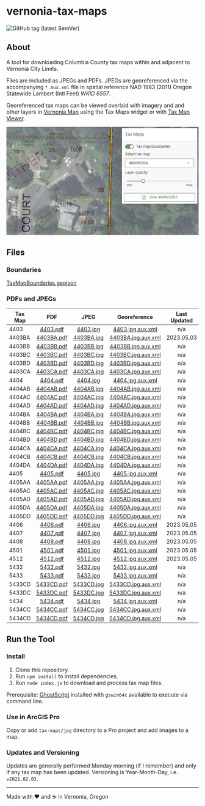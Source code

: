 # vernonia-tax-maps

![GitHub tag (latest SemVer)](https://img.shields.io/github/v/tag/CityOfVernonia/vernonia-tax-maps?color=success&style=flat-square)

## About

A tool for downloading Columbia County tax maps within and adjacent to Vernonia City Limits.

Files are included as JPEGs and PDFs. JPEGs are georeferenced via the accompanying `*.aux.xml` file in spatial reference NAD 1983 (2011) Oregon Statewide Lambert (Intl Feet) _WKID 6557_.

Georeferenced tax maps can be viewed overlaid with imagery and and other layers in [Vernonia Map](https://map.vernonia-or.gov/) using the Tax Maps widget or with [Tax Map Viewer](https://vernonia-tax-map-viewer.netlify.app/).

![Tax Maps widget](screenshot.jpg "Tax Maps widget")

## Files

### Boundaries

[TaxMapBoundaries.geojson](/TaxMapBoundaries.geojson)

### PDFs and JPEGs

| Tax Map | PDF | JPEG | Georeference | Last Updated |
| --- | :---: | :---: | :---: | :---: |
| 4403 | [4403.pdf](/tax-maps/pdf/4403.pdf) | [4403.jpg](/tax-maps/jpg/4403.jpg) | [4403.jpg.aux.xml](/tax-maps/jpg/4403.jpg.aux.xml) | n/a |
| 4403BA | [4403BA.pdf](/tax-maps/pdf/4403BA.pdf) | [4403BA.jpg](/tax-maps/jpg/4403BA.jpg) | [4403BA.jpg.aux.xml](/tax-maps/jpg/4403BA.jpg.aux.xml) | 2023.05.03 |
| 4403BB | [4403BB.pdf](/tax-maps/pdf/4403BB.pdf) | [4403BB.jpg](/tax-maps/jpg/4403BB.jpg) | [4403BB.jpg.aux.xml](/tax-maps/jpg/4403BB.jpg.aux.xml) | n/a |
| 4403BC | [4403BC.pdf](/tax-maps/pdf/4403BC.pdf) | [4403BC.jpg](/tax-maps/jpg/4403BC.jpg) | [4403BC.jpg.aux.xml](/tax-maps/jpg/4403BC.jpg.aux.xml) | n/a |
| 4403BD | [4403BD.pdf](/tax-maps/pdf/4403BD.pdf) | [4403BD.jpg](/tax-maps/jpg/4403BD.jpg) | [4403BD.jpg.aux.xml](/tax-maps/jpg/4403BD.jpg.aux.xml) | n/a |
| 4403CA | [4403CA.pdf](/tax-maps/pdf/4403CA.pdf) | [4403CA.jpg](/tax-maps/jpg/4403CA.jpg) | [4403CA.jpg.aux.xml](/tax-maps/jpg/4403CA.jpg.aux.xml) | n/a |
| 4404| [4404.pdf](/tax-maps/pdf/4404.pdf) | [4404.jpg](/tax-maps/jpg/4404.jpg) | [4404.jpg.aux.xml](/tax-maps/jpg/4404.jpg.aux.xml) | n/a |
| 4404AB | [4404AB.pdf](/tax-maps/pdf/4404AB.pdf) | [4404AB.jpg](/tax-maps/jpg/4404AB.jpg) | [4404AB.jpg.aux.xml](/tax-maps/jpg/4404AB.jpg.aux.xml) | n/a |
| 4404AC | [4404AC.pdf](/tax-maps/pdf/4404AC.pdf) | [4404AC.jpg](/tax-maps/jpg/4404AC.jpg) | [4404AC.jpg.aux.xml](/tax-maps/jpg/4404AC.jpg.aux.xml) | n/a |
| 4404AD | [4404AD.pdf](/tax-maps/pdf/4404AD.pdf) | [4404AD.jpg](/tax-maps/jpg/4404AD.jpg) | [4404AD.jpg.aux.xml](/tax-maps/jpg/4404AD.jpg.aux.xml) | n/a |
| 4404BA | [4404BA.pdf](/tax-maps/pdf/4404BA.pdf) | [4404BA.jpg](/tax-maps/jpg/4404BA.jpg) | [4404BA.jpg.aux.xml](/tax-maps/jpg/4404BA.jpg.aux.xml) | n/a |
| 4404BB | [4404BB.pdf](/tax-maps/pdf/4404BB.pdf) | [4404BB.jpg](/tax-maps/jpg/4404BB.jpg) | [4404BB.jpg.aux.xml](/tax-maps/jpg/4404BB.jpg.aux.xml) | n/a |
| 4404BC | [4404BC.pdf](/tax-maps/pdf/4404BC.pdf) | [4404BC.jpg](/tax-maps/jpg/4404BC.jpg) | [4404BC.jpg.aux.xml](/tax-maps/jpg/4404BC.jpg.aux.xml) | n/a |
| 4404BD | [4404BD.pdf](/tax-maps/pdf/4404BD.pdf) | [4404BD.jpg](/tax-maps/jpg/4404BD.jpg) | [4404BD.jpg.aux.xml](/tax-maps/jpg/4404BD.jpg.aux.xml) | n/a |
| 4404CA | [4404CA.pdf](/tax-maps/pdf/4404CA.pdf) | [4404CA.jpg](/tax-maps/jpg/4404CA.jpg) | [4404CA.jpg.aux.xml](/tax-maps/jpg/4404CA.jpg.aux.xml) | n/a |
| 4404CB | [4404CB.pdf](/tax-maps/pdf/4404CB.pdf) | [4404CB.jpg](/tax-maps/jpg/4404CB.jpg) | [4404CB.jpg.aux.xml](/tax-maps/jpg/4404CB.jpg.aux.xml) | n/a |
| 4404DA | [4404DA.pdf](/tax-maps/pdf/4404DA.pdf) | [4404DA.jpg](/tax-maps/jpg/4404DA.jpg) | [4404DA.jpg.aux.xml](/tax-maps/jpg/4404DA.jpg.aux.xml) | n/a |
| 4405 | [4405.pdf](/tax-maps/pdf/4405.pdf) | [4405.jpg](/tax-maps/jpg/4405.jpg) | [4405.jpg.aux.xml](/tax-maps/jpg/4405.jpg.aux.xml) | n/a |
| 4405AA | [4405AA.pdf](/tax-maps/pdf/4405AA.pdf) | [4405AA.jpg](/tax-maps/jpg/4405AA.jpg) | [4405AA.jpg.aux.xml](/tax-maps/jpg/4405AA.jpg.aux.xml) | n/a |
| 4405AC | [4405AC.pdf](/tax-maps/pdf/4405AC.pdf) | [4405AC.jpg](/tax-maps/jpg/4405AC.jpg) | [4405AC.jpg.aux.xml](/tax-maps/jpg/4405AC.jpg.aux.xml) | n/a |
| 4405AD | [4405AD.pdf](/tax-maps/pdf/4405AD.pdf) | [4405AD.jpg](/tax-maps/jpg/4405AD.jpg) | [4405AD.jpg.aux.xml](/tax-maps/jpg/4405AD.jpg.aux.xml) | n/a |
| 4405DA | [4405DA.pdf](/tax-maps/pdf/4405DA.pdf) | [4405DA.jpg](/tax-maps/jpg/4405DA.jpg) | [4405DA.jpg.aux.xml](/tax-maps/jpg/4405DA.jpg.aux.xml) | n/a |
| 4405DD | [4405DD.pdf](/tax-maps/pdf/4405DD.pdf) | [4405DD.jpg](/tax-maps/jpg/4405DD.jpg) | [4405DD.jpg.aux.xml](/tax-maps/jpg/4405DD.jpg.aux.xml) | n/a |
| 4406 | [4406.pdf](/tax-maps/pdf/4406.pdf) | [4406.jpg](/tax-maps/jpg/4406.jpg) | [4406.jpg.aux.xml](/tax-maps/jpg/4406.jpg.aux.xml) | 2023.05.05 |
| 4407 | [4407.pdf](/tax-maps/pdf/4407.pdf) | [4407.jpg](/tax-maps/jpg/4407.jpg) | [4407.jpg.aux.xml](/tax-maps/jpg/4407.jpg.aux.xml) | 2023.05.05 |
| 4408 | [4408.pdf](/tax-maps/pdf/4408.pdf) | [4408.jpg](/tax-maps/jpg/4408.jpg) | [4408.jpg.aux.xml](/tax-maps/jpg/4408.jpg.aux.xml) | 2023.05.05 |
| 4501 | [4501.pdf](/tax-maps/pdf/4501.pdf) | [4501.jpg](/tax-maps/jpg/4501.jpg) | [4501.jpg.aux.xml](/tax-maps/jpg/4501.jpg.aux.xml) | 2023.05.05 |
| 4512 | [4512.pdf](/tax-maps/pdf/4512.pdf) | [4512.jpg](/tax-maps/jpg/4512.jpg) | [4512.jpg.aux.xml](/tax-maps/jpg/4512.jpg.aux.xml) | 2023.05.05 |
| 5432 | [5432.pdf](/tax-maps/pdf/5432.pdf) | [5432.jpg](/tax-maps/jpg/5432.jpg) | [5432.jpg.aux.xml](/tax-maps/jpg/5432.jpg.aux.xml) | n/a |
| 5433 | [5433.pdf](/tax-maps/pdf/5433.pdf) | [5433.jpg](/tax-maps/jpg/5433.jpg) | [5433.jpg.aux.xml](/tax-maps/jpg/5433.jpg.aux.xml) | n/a |
| 5433CD | [5433CD.pdf](/tax-maps/pdf/5433CD.pdf) | [5433CD.jpg](/tax-maps/jpg/5433CD.jpg) | [5433CD.jpg.aux.xml](/tax-maps/jpg/5433CD.jpg.aux.xml) | n/a |
| 5433DC | [5433DC.pdf](/tax-maps/pdf/5433DC.pdf) | [5433DC.jpg](/tax-maps/jpg/5433DC.jpg) | [5433DC.jpg.aux.xml](/tax-maps/jpg/5433DC.jpg.aux.xml) | n/a |
| 5434 | [5434.pdf](/tax-maps/pdf/5434.pdf) | [5434.jpg](/tax-maps/jpg/5434.jpg) | [5434.jpg.aux.xml](/tax-maps/jpg/5434.jpg.aux.xml) | n/a |
| 5434CC | [5434CC.pdf](/tax-maps/pdf/5434CC.pdf) | [5434CC.jpg](/tax-maps/jpg/5434CC.jpg) | [5434CC.jpg.aux.xml](/tax-maps/jpg/5434CC.jpg.aux.xml) | n/a |
| 5434CD | [5434CD.pdf](/tax-maps/pdf/5434CD.pdf) | [5434CD.jpg](/tax-maps/jpg/5434CD.jpg) | [5434CD.jpg.aux.xml](/tax-maps/jpg/5434CD.jpg.aux.xml) | n/a |

## Run the Tool

### Install

1. Clone this repository.
1. Run `npm install` to install dependencies.
1. Run `node index.js` to download and process tax map files.

Prerequisite: [GhostScript](https://ghostscript.com/download.html) installed with `gswin64c` available to execute via command line.

### Use in ArcGIS Pro

Copy or add `tax-maps/jpg` directory to a Pro project and add images to a map.

### Updates and Versioning

Updates are generally performed Monday morning (if I remember) and only if any tax map has been updated. Versioning is Year-Month-Day, i.e. `v2021.02.03`.

***

Made with :heart: and :coffee: in Vernonia, Oregon
